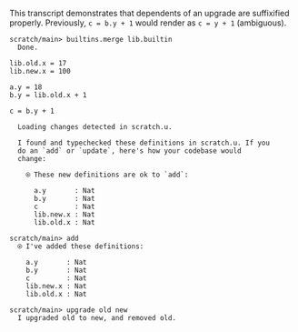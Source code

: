 This transcript demonstrates that dependents of an upgrade are suffixified properly. Previously, `c = b.y + 1` would
render as `c = y + 1` (ambiguous).

``` ucm
scratch/main> builtins.merge lib.builtin
  Done.

```

``` unison
lib.old.x = 17
lib.new.x = 100

a.y = 18
b.y = lib.old.x + 1

c = b.y + 1
```

``` ucm :added-by-ucm
  Loading changes detected in scratch.u.

  I found and typechecked these definitions in scratch.u. If you
  do an `add` or `update`, here's how your codebase would
  change:
  
    ⍟ These new definitions are ok to `add`:
    
      a.y       : Nat
      b.y       : Nat
      c         : Nat
      lib.new.x : Nat
      lib.old.x : Nat

```

``` ucm
scratch/main> add
  ⍟ I've added these definitions:
  
    a.y       : Nat
    b.y       : Nat
    c         : Nat
    lib.new.x : Nat
    lib.old.x : Nat

```

``` ucm
scratch/main> upgrade old new
  I upgraded old to new, and removed old.

```
